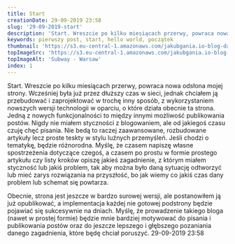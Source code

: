 ```yaml
---
title: Start
creationDate: 29-09-2019 23:58
slug: '29-09-2019-start'
description: 'Start. Wreszcie po kilku miesiącach przerwy, powraca nowa odsłona mojej strony. Wcześniej była już przez dłuższy czas w sieci, jednak chciałem ją przebudować i zaprojektować w trochę inny sposób, z wykorzystaniem nowszych wersji technologii w oparciu, o które działa obecnie ta strona.'
keywords: pierwszy post, start, hello world, początek
thumbnail: 'https://s3.eu-central-1.amazonaws.com/jakubgania.io-blog-data/29-09-2019-start/thumbnail.jpg'
topImageSrc: 'https://s3.eu-central-1.amazonaws.com/jakubgania.io-blog-data/29-09-2019-start/top-image.jpg'
topImageAlt: 'Subway - Warsaw'
index: 1
---
```


Start. Wreszcie po kilku miesiącach przerwy, powraca nowa odsłona mojej strony.
Wcześniej była już przez dłuższy czas w sieci, jednak chciałem ją przebudować i zaprojektować
w trochę inny sposób, z wykorzystaniem nowszych wersji technologii w oparciu, o które działa obecnie ta strona.
Jedną z nowych funkcjonalności to między innymi możliwość publikowania postów.
Nigdy nie miałem styczności z blogowaniem, ale od jakiegoś czasu czuję chęć pisania.
Nie bedą to raczej zaawansowane, rozbudowane artykuły lecz proste teskty w stylu luźnych przemyśleń.
Jeśli chodzi o tematykę, będzie różnorodna. Myślę, że czasem napiszę własne spostrzeżenia dotyczące czegoś,
a czasem po prostu w formie prostego artykułu czy listy kroków opiszę jakieś zagadnienie, z którym
miałem styczność lub jakiś problem, tak aby można było daną sytuację odtworzyć lub mieć
zarys rozwiązania na przyszłość, bo jak wiemy co jakiś czas dany problem lub schemat się powtarza.

Obecnie, strona jest jeszcze w bardzo surowej wersji, ale postanowiłem ją już opublikować, a implementacja
każdej nie gotowej podstrony będzie pojawiać się sukcesywnie na dniach. Myślę, że prowadzenie takiego
bloga (nawet w prostej formie) będzie mnie bardziej motywować do pisania i publikowania postów oraz do
jeszcze lepszego i głębszego pozaniania danego zagadnienia, które będę chciał poruszyć.
29-09-2019 23:58

